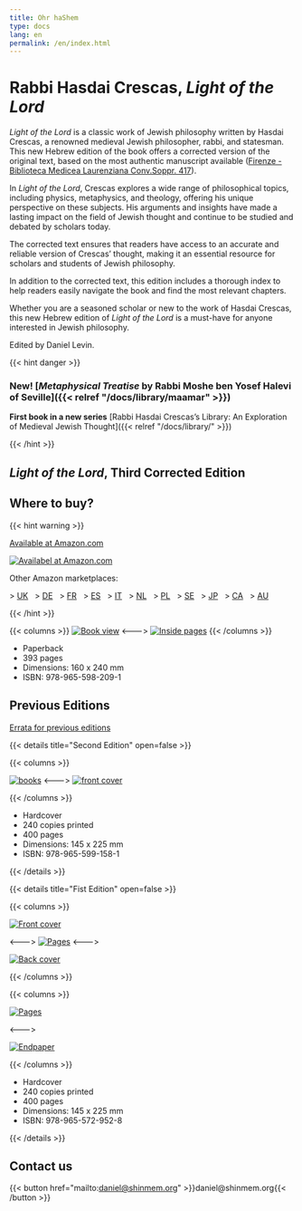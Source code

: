 ```yaml
---
title: Ohr haShem
type: docs
lang: en
permalink: /en/index.html
---
```


# Rabbi Hasdai Crescas, _Light of the Lord_

*Light of the Lord* is a classic work of Jewish philosophy written by Hasdai Crescas, a renowned medieval Jewish philosopher, rabbi, and statesman. This new Hebrew edition of the book offers a corrected version of the original text, based on the most authentic manuscript available ([Firenze - Biblioteca Medicea Laurenziana Conv.Soppr. 417](http://beta.nli.org.il/en/manuscripts/NNL_ALEPH000147823/NLI#$FL31864276)).

In *Light of the Lord*, Crescas explores a wide range of philosophical topics, including physics, metaphysics, and theology, offering his unique perspective on these subjects. His arguments and insights have made a lasting impact on the field of Jewish thought and continue to be studied and debated by scholars today.

The corrected text ensures that readers have access to an accurate and reliable version of Crescas’ thought, making it an essential resource for scholars and students of Jewish philosophy.

In addition to the corrected text, this edition includes a thorough index to help readers easily navigate the book and find the most relevant chapters.

Whether you are a seasoned scholar or new to the work of Hasdai Crescas, this new Hebrew edition of *Light of the Lord* is a must-have for anyone interested in Jewish philosophy.

Edited by Daniel Levin.

{{< hint danger >}}

### **New!** [*Metaphysical Treatise* by Rabbi Moshe ben Yosef Halevi of Seville]({{< relref "/docs/library/maamar" >}})



**First book in a new series** [Rabbi Hasdai Crescas’s Library: An Exploration of Medieval Jewish Thought]({{< relref "/docs/library/" >}})

{{< /hint >}}



## _Light of the Lord_, Third Corrected Edition

## Where to buy?

{{< hint warning >}}

[Available at Amazon.com](https://www.amazon.com/dp/9655982092)

[![Availabel at Amazon.com](https://res.cloudinary.com/dyj4i2vhr/image/upload/c_scale,h_35/v1686674375/amazon_small_jpucbt.png)](https://www.amazon.com/dp/9655982092)

Other Amazon marketplaces:

&gt; [UK](https://www.amazon.co.uk/dp/9655982092)
&nbsp; &gt; [DE](https://www.amazon.de/dp/9655982092)
&nbsp; &gt; [FR](https://www.amazon.fr/dp/9655982092)
&nbsp; &gt; [ES](https://www.amazon.es/dp/9655982092)
&nbsp; &gt; [IT](https://www.amazon.it/dp/9655982092)
&nbsp; &gt; [NL](https://www.amazon.nl/dp/9655982092)
&nbsp; &gt; [PL](https://www.amazon.pl/dp/9655982092)
&nbsp; &gt; [SE](https://www.amazon.se/dp/9655982092)
&nbsp; &gt; [JP](https://www.amazon.co.jp/dp/9655982092)
&nbsp; &gt; [CA](https://www.amazon.ca/dp/9655982092)
&nbsp; &gt; [AU](https://www.amazon.com.au/dp/9655982092)

{{< /hint >}}


{{< columns >}}
[![Book view](../3rd_outside_thumb.jpg)](../3rd_outside_full.jpg)
<--->
[![Inside pages](../3rd_inside_thumb.jpg)](../3rd_inside_full.jpg)
{{< /columns >}}

* Paperback
* 393 pages
* Dimensions: 160 x 240 mm
* ISBN: 978-965-598-209-1

## Previous Editions

[Errata for previous editions](https://crescas.org/docs/errata/)

{{< details title="Second Edition" open=false >}}


{{< columns >}}


[![books](../2nd_view-min.jpg)](../2nd_view.jpg)
<--->
[![front cover](../2nd_open-min.jpg)](../2nd_open.jpg)

{{< /columns >}}

* Hardcover
* 240 copies printed
* 400 pages
* Dimensions: 145 x 225 mm
* ISBN: 978-965-599-158-1


{{< /details >}}


{{< details title="Fist Edition" open=false >}}


{{< columns >}}

[![Front cover](../IMG_5166-scaled-min.jpg)](../IMG_5166-scaled.jpg)

<--->
[![Pages](../IMG_5154-scaled-min.jpg)](../IMG_5154-scaled.jpg)
<--->

[![Back cover](../IMG_5167-scaled-min.jpg)](../IMG_5167-scaled.jpg)

{{< /columns >}}

{{< columns >}}

[![Pages](../IMG_5151-scaled-min.jpg)](../IMG_5151-scaled.jpg)

<--->

[![Endpaper](../IMG_5150-scaled-min.jpg)](../IMG_5150-scaled.jpg)

{{< /columns >}}

* Hardcover
* 240 copies printed
* 400 pages
* Dimensions: 145 x 225 mm
* ISBN: 978-965-572-952-8


{{< /details >}}



## Contact us


{{< button href="mailto:daniel@shinmem.org" >}}daniel\@shinmem.org{{< /button >}}
